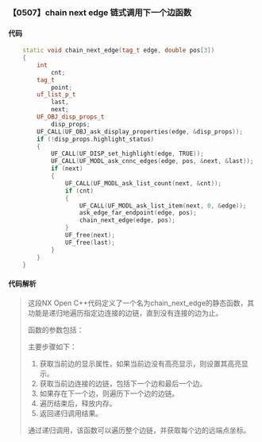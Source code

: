 ### 【0507】chain next edge 链式调用下一个边函数

#### 代码

```cpp
    static void chain_next_edge(tag_t edge, double pos[3])  
    {  
        int  
            cnt;  
        tag_t  
            point;  
        uf_list_p_t  
            last,  
            next;  
        UF_OBJ_disp_props_t  
            disp_props;  
        UF_CALL(UF_OBJ_ask_display_properties(edge, &disp_props));  
        if (!disp_props.highlight_status)  
        {  
            UF_CALL(UF_DISP_set_highlight(edge, TRUE));  
            UF_CALL(UF_MODL_ask_cnnc_edges(edge, pos, &next, &last));  
            if (next)  
            {  
                UF_CALL(UF_MODL_ask_list_count(next, &cnt));  
                if (cnt)  
                {  
                    UF_CALL(UF_MODL_ask_list_item(next, 0, &edge));  
                    ask_edge_far_endpoint(edge, pos);  
                    chain_next_edge(edge, pos);  
                }  
                UF_free(next);  
                UF_free(last);  
            }  
        }  
    }

```

#### 代码解析

> 这段NX Open C++代码定义了一个名为chain_next_edge的静态函数，其功能是递归地遍历指定边连接的边链，直到没有连接的边为止。
>
> 函数的参数包括：
>
> 主要步骤如下：
>
> 1. 获取当前边的显示属性，如果当前边没有高亮显示，则设置其高亮显示。
> 2. 获取当前边连接的边链，包括下一个边和最后一个边。
> 3. 如果存在下一个边，则遍历下一个边的边链。
> 4. 遍历结束后，释放内存。
> 5. 返回递归调用结果。
>
> 通过递归调用，该函数可以遍历整个边链，并获取每个边的远端点坐标。
>
